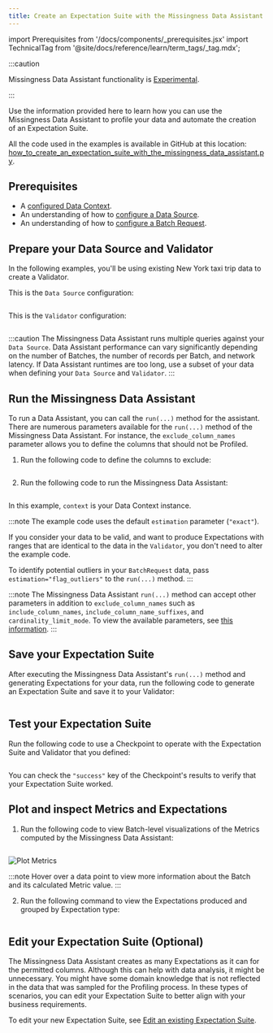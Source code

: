 ```yaml
---
title: Create an Expectation Suite with the Missingness Data Assistant
---
```


import Prerequisites from '/docs/components/_prerequisites.jsx'
import TechnicalTag from '@site/docs/reference/learn/term_tags/_tag.mdx';

:::caution

Missingness Data Assistant functionality is [Experimental](/oss/contributing/contributing_maturity.md).

:::

Use the information provided here to learn how you can use the Missingness Data Assistant to profile your data and automate the creation of an Expectation Suite.

All the code used in the examples is available in GitHub at this location: [how_to_create_an_expectation_suite_with_the_missingness_data_assistant.py](https://github.com/great-expectations/great_expectations/blob/develop/tests/integration/docusaurus/expectations/data_assistants/how_to_create_an_expectation_suite_with_the_missingness_data_assistant.py).

## Prerequisites

<Prerequisites>

- A [configured Data Context](/oss/guides/setup/configuring_data_contexts/instantiating_data_contexts/instantiate_data_context.md).
- An understanding of how to [configure a Data Source](../../connecting_to_your_data/connect_to_data_lp.md).
- An understanding of how to [configure a Batch Request](/oss/guides/connecting_to_your_data/fluent/batch_requests/how_to_request_data_from_a_data_asset.md).

</Prerequisites>

## Prepare your Data Source and Validator

In the following examples, you'll be using existing New York taxi trip data to create a Validator.

This is the `Data Source` configuration:
 
```python name="tests/integration/docusaurus/expectations/data_assistants/how_to_create_an_expectation_suite_with_the_missingness_data_assistant.py datasource_config"
```

This is the `Validator` configuration:

```python name="tests/integration/docusaurus/expectations/data_assistants/how_to_create_an_expectation_suite_with_the_missingness_data_assistant.py validator"
```

:::caution
The Missingness Data Assistant runs multiple queries against your `Data Source`. Data Assistant performance can vary significantly depending on the number of Batches, the number of records per Batch, and network latency. If Data Assistant runtimes are too long, use a subset of your data when defining your `Data Source` and `Validator`.
:::

## Run the Missingness Data Assistant

To run a Data Assistant, you can call the `run(...)` method for the assistant. There are numerous parameters available for the `run(...)` method of the Missingness Data Assistant. For instance, the `exclude_column_names` parameter allows you to define the columns that should not be Profiled.

1. Run the following code to define the columns to exclude:

  ```python name="tests/integration/docusaurus/expectations/data_assistants/how_to_create_an_expectation_suite_with_the_missingness_data_assistant.py exclude_column_names"
  ```

2. Run the following code to run the Missingness Data Assistant:

  ```python name="tests/integration/docusaurus/expectations/data_assistants/how_to_create_an_expectation_suite_with_the_missingness_data_assistant.py data_assistant_result"
  ```

  In this example, `context` is your Data Context instance.

  :::note
  The example code uses the default `estimation` parameter (`"exact"`).

  If you consider your data to be valid, and want to produce Expectations with ranges that are identical to the data in the `Validator`, you don't need to alter the example code. 
  
  To identify potential outliers in your `BatchRequest` data, pass `estimation="flag_outliers"` to the `run(...)` method.
  :::

  :::note
  The Missingness Data Assistant `run(...)` method can accept other parameters in addition to `exclude_column_names` such as `include_column_names`, `include_column_name_suffixes`, and `cardinality_limit_mode`. To view the available parameters, see [this information](https://github.com/great-expectations/great_expectations/blob/develop/great_expectations/rule_based_profiler/data_assistant/column_value_missing_data_assistant.py#L44).
  :::

## Save your Expectation Suite

After executing the Missingness Data Assistant's `run(...)` method and generating Expectations for your data, run the following code to generate an Expectation Suite and save it to your Validator:

  ```python name="tests/integration/docusaurus/expectations/data_assistants/how_to_create_an_expectation_suite_with_the_missingness_data_assistant.py save_validator"
  ```
## Test your Expectation Suite

Run the following code to use a Checkpoint to operate with the Expectation Suite and Validator that you defined:

  ```python name="tests/integration/docusaurus/expectations/data_assistants/how_to_create_an_expectation_suite_with_the_missingness_data_assistant.py checkpoint"
  ```

You can check the `"success"` key of the Checkpoint's results to verify that your Expectation Suite worked.

## Plot and inspect Metrics and Expectations

1. Run the following code to view Batch-level visualizations of the Metrics computed by the Missingness Data Assistant:

  ```python name="tests/integration/docusaurus/expectations/data_assistants/how_to_create_an_expectation_suite_with_the_missingness_data_assistant.py plot_metrics"
  ```

  ![Plot Metrics](/docs/oss/images/data_assistant_plot_metrics.png)

  :::note
  Hover over a data point to view more information about the Batch and its calculated Metric value.
  :::

2. Run the following command to view the Expectations produced and grouped by Expectation type:

  ```python name="tests/integration/docusaurus/expectations/data_assistants/how_to_create_an_expectation_suite_with_the_missingness_data_assistant.py show_expectations_by_expectation_type"
  ```

## Edit your Expectation Suite (Optional)

The Missingness Data Assistant creates as many Expectations as it can for the permitted columns. Although this can help with data analysis, it might be unnecessary.  You might have some domain knowledge that is not reflected in the data that was sampled for the Profiling process. In these types of scenarios, you can edit your Expectation Suite to better align with your business requirements.

To edit your new Expectation Suite, see [Edit an existing Expectation Suite](/oss/guides/expectations/how_to_edit_an_existing_expectationsuite.md).